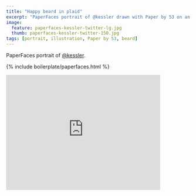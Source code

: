 ```yaml
---
title: "Happy beard in plaid"
excerpt: "PaperFaces portrait of @kessler drawn with Paper by 53 on an iPad."
image: 
  feature: paperfaces-kessler-twitter-lg.jpg
  thumb: paperfaces-kessler-twitter-150.jpg
tags: [portrait, illustration, Paper by 53, beard]
---
```


PaperFaces portrait of [@kessler](http://twitter.com/kessler).

{% include boilerplate/paperfaces.html %}

<iframe width="420" height="315" src="http://www.youtube.com/embed/g6r-pZY3Awc" frameborder="0"> </iframe>